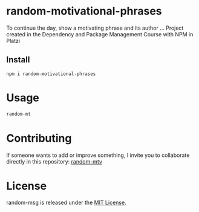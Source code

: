 # random-motivational-phrases

To continue the day, show a motivating phrase and its author ...
Project created in the Dependency and Package Management Course with NPM in Platzi

## Install

```npm
npm i random-motivational-phrases
```

# Usage

```bash
random-mt
```

# Contributing
If someone wants to add or improve something, I invite you to collaborate directly in this repository: [random-mtv](https://github.com/jtafurh/random-motivational-phrases)

# License
random-msg is released under the [MIT License](https://opensource.org/licenses/MIT).